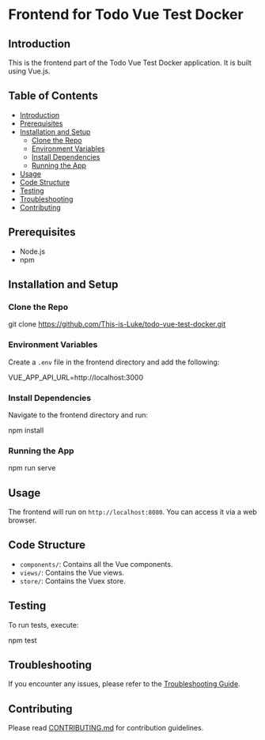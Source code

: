 # Frontend for Todo Vue Test Docker

## Introduction

This is the frontend part of the Todo Vue Test Docker application. It is built using Vue.js.

## Table of Contents

-   [Introduction](#introduction)
-   [Prerequisites](#prerequisites)
-   [Installation and Setup](#installation-and-setup)
    -   [Clone the Repo](#clone-the-repo)
    -   [Environment Variables](#environment-variables)
    -   [Install Dependencies](#install-dependencies)
    -   [Running the App](#running-the-app)
-   [Usage](#usage)
-   [Code Structure](#code-structure)
-   [Testing](#testing)
-   [Troubleshooting](#troubleshooting)
-   [Contributing](#contributing)

## Prerequisites

-   Node.js
-   npm

## Installation and Setup

### Clone the Repo

git clone https://github.com/This-is-Luke/todo-vue-test-docker.git

### Environment Variables

Create a `.env` file in the frontend directory and add the following:

VUE_APP_API_URL=http://localhost:3000

### Install Dependencies

Navigate to the frontend directory and run:

npm install

### Running the App

npm run serve

## Usage

The frontend will run on `http://localhost:8080`. You can access it via a web browser.

## Code Structure

-   `components/`: Contains all the Vue components.
-   `views/`: Contains the Vue views.
-   `store/`: Contains the Vuex store.

## Testing

To run tests, execute:

npm test

## Troubleshooting

If you encounter any issues, please refer to the [Troubleshooting Guide](./TROUBLESHOOTING.md).

## Contributing

Please read [CONTRIBUTING.md](./CONTRIBUTING.md) for contribution guidelines.

